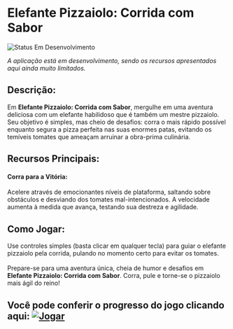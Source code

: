 # Elefante Pizzaiolo: Corrida com Sabor
<img alt="Status Em Desenvolvimento" src="https://img.shields.io/badge/STATUS-EM%20DESENVOLVIMENTO-green"> 

*A aplicação está em desenvolvimento, sendo os recursos apresentados aqui ainda muito limitados.*

## Descrição:

Em **Elefante Pizzaiolo: Corrida com Sabor**, mergulhe em uma aventura deliciosa com um elefante habilidoso que é também um mestre pizzaiolo. <br/>
Seu objetivo é simples, mas cheio de desafios: corra o mais rápido possível enquanto segura a pizza perfeita nas suas enormes patas, evitando os temíveis tomates que ameaçam arruinar a obra-prima culinária.

## Recursos Principais:

#### Corra para a Vitória: 
Acelere através de emocionantes níveis de plataforma, saltando sobre obstáculos e desviando dos tomates mal-intencionados. A velocidade aumenta à medida que avança, testando sua destreza e agilidade.

## Como Jogar:

Use controles simples (basta clicar em qualquer tecla) para guiar o elefante pizzaiolo pela corrida, pulando no momento certo para evitar os tomates. </br> 
</br> 
Prepare-se para uma aventura única, cheia de humor e desafios em **Elefante Pizzaiolo: Corrida com Sabor**. Corra, pule e torne-se o pizzaiolo mais ágil do reino!

## Você pode conferir o progresso do jogo clicando aqui: [![Jogar](https://img.shields.io/badge/Jogar-Agora-green?style=for-the-badge&logo=appveyor)](https://danifeares.github.io/elephant-jump-game/)


